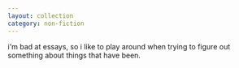 ```yaml
---
layout: collection
category: non-fiction
---
```


i'm bad at essays, so i like to play around when trying to figure out something about things that have been.
